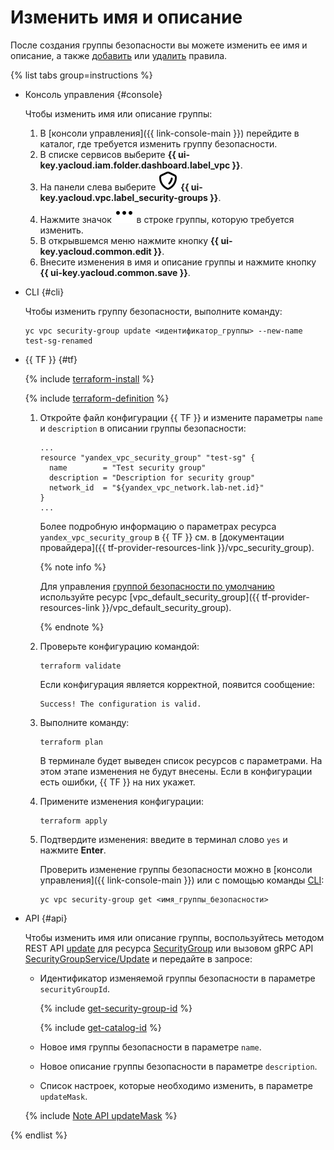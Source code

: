 # Изменить имя и описание

После создания группы безопасности вы можете изменить ее имя и описание, а также [добавить](security-group-add-rule.md) или [удалить](security-group-delete-rule.md) правила.

{% list tabs group=instructions %}

- Консоль управления {#console}

  Чтобы изменить имя или описание группы:

  1. В [консоли управления]({{ link-console-main }}) перейдите в каталог, где требуется изменить группу безопасности.
  1. В списке сервисов выберите **{{ ui-key.yacloud.iam.folder.dashboard.label_vpc }}**.
  1. На панели слева выберите ![image](../../_assets/console-icons/shield.svg) **{{ ui-key.yacloud.vpc.label_security-groups }}**.
  1. Нажмите значок ![image](../../_assets/console-icons/ellipsis.svg) в строке группы, которую требуется изменить.
  1. В открывшемся меню нажмите кнопку **{{ ui-key.yacloud.common.edit }}**.
  1. Внесите изменения в имя и описание группы и нажмите кнопку **{{ ui-key.yacloud.common.save }}**.

- CLI {#cli}
  
  Чтобы изменить группу безопасности, выполните команду:

  ```
  yc vpc security-group update <идентификатор_группы> --new-name test-sg-renamed
  ```

- {{ TF }} {#tf}

  {% include [terraform-install](../../_includes/terraform-install.md) %}
 
  {% include [terraform-definition](../../_tutorials/_tutorials_includes/terraform-definition.md) %}

  1. Откройте файл конфигурации {{ TF }} и измените параметры `name` и `description` в описании группы безопасности:

     ```hcl
     ...
     resource "yandex_vpc_security_group" "test-sg" {
       name        = "Test security group"
       description = "Description for security group"
       network_id  = "${yandex_vpc_network.lab-net.id}"
     }
     ...
     ```

     Более подробную информацию о параметрах ресурса `yandex_vpc_security_group` в {{ TF }} см. в [документации провайдера]({{ tf-provider-resources-link }}/vpc_security_group).

     {% note info %}

     Для управления [группой безопасности по умолчанию](../../vpc/concepts/security-groups#default-security-group) используйте ресурс [vpc_default_security_group]({{ tf-provider-resources-link }}/vpc_default_security_group).

     {% endnote %}

  1. Проверьте конфигурацию командой:

     ```
     terraform validate
     ```
     
     Если конфигурация является корректной, появится сообщение:
     
     ```
     Success! The configuration is valid.
     ```

  1. Выполните команду:

     ```
     terraform plan
     ```
  
     В терминале будет выведен список ресурсов с параметрами. На этом этапе изменения не будут внесены. Если в конфигурации есть ошибки, {{ TF }} на них укажет.

  1. Примените изменения конфигурации:

     ```
     terraform apply
     ```
     
  1. Подтвердите изменения: введите в терминал слово `yes` и нажмите **Enter**.

     Проверить изменение группы безопасности можно в [консоли управления]({{ link-console-main }}) или с помощью команды [CLI](../../cli/quickstart.md):

     ```
     yc vpc security-group get <имя_группы_безопасности>
     ```

- API {#api}

  Чтобы изменить имя или описание группы, воспользуйтесь методом REST API [update](../api-ref/SecurityGroup/update.md) для ресурса [SecurityGroup](../api-ref/SecurityGroup/index.md) или вызовом gRPC API [SecurityGroupService/Update](../api-ref/grpc/SecurityGroup/update.md) и передайте в запросе:

  * Идентификатор изменяемой группы безопасности в параметре `securityGroupId`.

    {% include [get-security-group-id](../../_includes/vpc/get-security-group-id.md) %}

    {% include [get-catalog-id](../../_includes/get-catalog-id.md) %}

  * Новое имя группы безопасности в параметре `name`.
  * Новое описание группы безопасности в параметре `description`.
  * Список настроек, которые необходимо изменить, в параметре `updateMask`.

  {% include [Note API updateMask](../../_includes/note-api-updatemask.md) %}

{% endlist %}
